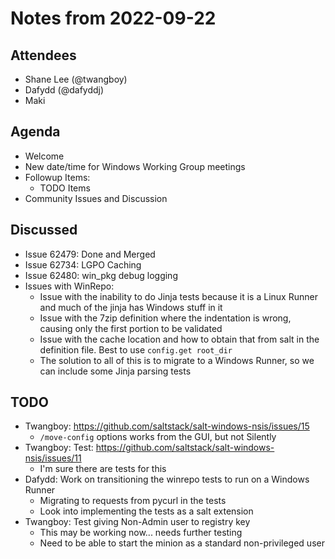 # Notes from 2022-09-22

## Attendees
- Shane Lee (@twangboy)
- Dafydd (@dafyddj)
- Maki

## Agenda
- Welcome
- New date/time for Windows Working Group meetings
- Followup Items:
  - TODO Items
- Community Issues and Discussion

## Discussed
- Issue 62479: Done and Merged
- Issue 62734: LGPO Caching
- Issue 62480: win_pkg debug logging
- Issues with WinRepo:
  - Issue with the inability to do Jinja tests because it is a Linux Runner and
    much of the jinja has Windows stuff in it
  - Issue with the 7zip definition where the indentation is wrong, causing only
    the first portion to be validated
  - Issue with the cache location and how to obtain that from salt in the
    definition file. Best to use `config.get root_dir`
  - The solution to all of this is to migrate to a Windows Runner, so we can
    include some Jinja parsing tests

## TODO
- Twangboy: https://github.com/saltstack/salt-windows-nsis/issues/15
  - `/move-config` options works from the GUI, but not Silently
- Twangboy: Test: https://github.com/saltstack/salt-windows-nsis/issues/11
  - I'm sure there are tests for this
- Dafydd: Work on transitioning the winrepo tests to run on a Windows Runner
  - Migrating to requests from pycurl in the tests
  - Look into implementing the tests as a salt extension
- Twangboy: Test giving Non-Admin user to registry key
  - This may be working now... needs further testing
  - Need to be able to start the minion as a standard non-privileged user
